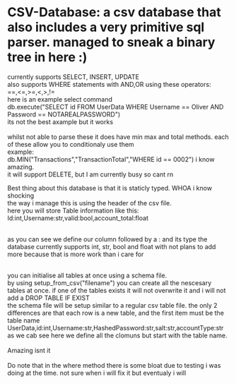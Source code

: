 # CSV-Database: a csv database that also includes a very primitive sql parser. managed to sneak a binary tree in here :)
currently supports SELECT, INSERT, UPDATE<br>
also supports WHERE statements with AND,OR using these operators:<br>
==,<=,>=,<,>,!=<br>
here is an example select command<br>
db.execute("SELECT id FROM UserData WHERE Username == Oliver AND Password == NOTAREALPASSWORD") <br>
its not the best axample but it works<br><br>
whilst not able to parse these it does have min max and total methods. each of these allow you to conditionaly use them<br>
example:<br>
db.MIN("Transactions","TransactionTotal","WHERE id == 0002")
i know amazing.<br>
it will support DELETE, but I am currently busy so cant rn<br>

Best thing about this database is that it is staticly typed. WHOA i know shocking<br>
the way i manage this is using the header of the csv file.<br>
here you will store Table information like this:<br>
Id:int,Username:str,valid:bool,account_total:float<br><br>

as you can see we define our column followed by a : and its type the database currently supports int, str, bool and float with not plans to add more because that is more work than i care for<br><br>

you can initialise all tables at once using a schema file.<br>
by using setup_from_csv("filename") you can create all the nescesary tables at once. if one of the tables exists it will not overwrite it and i will not add a DROP TABLE IF EXIST<br>
the schema file will be setup similar to a regular csv table file. the only 2 differences are that each row is a new table, and the first item must be the table name<br>
UserData,id:int,Username:str,HashedPassword:str,salt:str,accountType:str<br>
as we cab see here we define all the clomuns but start with the table name.<br><br>
Amazing isnt it
<br><br>
Do note that in the where method there is some bloat due to testing i was doing at the time. not sure when i will fix it but eventualy i will
